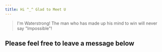 ```yaml
---
title: Hi ^_^ Glad to Meet U
---
```


> I'm Waterstrong! The man who has made up his mind to win will never say "Impossible"!

## Please feel free to leave a message below